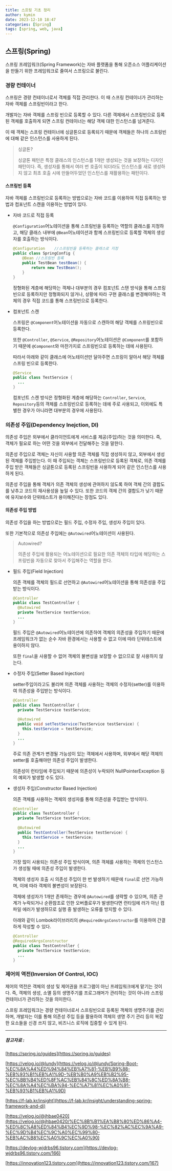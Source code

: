 ```yaml
---
title: 스프링 기초 정리
author: kymin
date: 2023-12-10 18:47
categories: [Spring]
tags: [spring, web, java]
---
```


## 스프링(Spring)

스프링 프레임워크(Spring Framework)는 자바 플랫폼을 통해 오픈소스 어플리케이션을 만들기 위한 프레임워크로 줄여서 스프링으로 불린다.

### 경량 컨테이너

스프링은 경량 컨테이너로서 객체를 직접 관리한다. 이 때 스프링 컨테이너가 관리하는 자바 객체를 스프링빈이라고 한다.

개발자는 자바 객체를 스프링 빈으로 등록할 수 있다. 다른 객체에서 스프링빈으로 등록된 객체를 호출하게 되면 스프링 컨테이너는 해당 객체 대한 인스턴스를 넘겨준다.

이 때 객체는 스프링 컨테이너에 싱글톤으로 등록되기 때문에 객체들은 하나의 스프링빈에 대해 같은 인스턴스를 사용하게 된다.

> 싱글톤?
>
> 싱글톤 패턴은 특정 클래스의 인스턴스를 1개만 생성되는 것을 보장하는 디자인 패턴이다. 즉, 생성자를 통해서 여러 번 호출이 되더라도 인스턴스를 새로 생성하지 않고 최초 호출 시에 만들어두었던 인스턴스를 재활용하는 패턴이다.

#### 스프링빈 등록

자바 객체를 스프링빈으로 등록하는 방법으로는 자바 코드를 이용하여 직접 등록하는 방법과 컴포넌트 스캔을 이용하는 방법이 있다.

- 자바 코드로 직접 등록

  `@Configuration`어노테이션을 통해 스프링빈을 등록하는 역할의 클래스를 지정하고, 해당 클래스 내부에 `@Bean`어노테이션과 함께 스프링빈으로 등록할 객체의 생성자를 호출하는 방식이다.

  ```java
  @Configuration	//스프링빈을 등록하는 클래스로 지정
  public class SpringConfig {
      @Bean	//스프링빈 등록
      public TestBean testBean() {
          return new TestBean();
      }
  }
  ```

  정형화된 계층에 해당하는 객체나 대부분의 경우 컴포넌트 스탠 방식을 통해 스프링빈으로 등록하지만 정형화되지 않거나, 상황에 따라 구현 클래스를 변경해야하는 객체의 경우 직접 코드를 통해 스프링빈으로 등록한다.

- 컴포넌트 스캔

  스프링은 `@Component`어노테이션을 자동으로 스캔하여 해당 객체를 스프링빈으로 등록한다.

  또한 `@Controller`, `@Service`, `@Repository`어노테이션은 `@Component`를 포함하기 때문에  `@Component`와 마찬가지로 스프링빈으로 등록하는 데에 사용된다.

  따라서 아래와 같이 클래스에 어노테이션만 달아주면 스프링이 알아서 해당 객체를 스프링 빈으로 등록한다.

  ```java
  @Service
  public class TestService {
    ...
  }
  ```

  컴포넌트 스캔 방식은 정형화된 계층에 해당하는 `Controller`, `Service`, `Repository`등의 객체를 스프링빈으로 등록하는 데에 주로 사용되고, 이외에도 특별한 경우가 아니라면  대부분의 경우에 사용된다.

### 의존성 주입(Dependency Inejction, DI)

의존성 주입은 외부에서 클라이언트에게 서비스를 제공(주입)하는 것을 의미한다. 즉, 객체가 필요로 하는 어떤 것을 외부에서 전달해주는 것을 말한다.

의존성 주입으로 객체는 자신이 사용할 의존 객체를 직접 생성하지 않고, 외부에서 생성된 객체를 주입받는다. 이 때 주입되는 객체는 스프링빈으로 등록된 객체로, 의존 객체를 주입 받은 객체들은 싱글톤으로 등록된 스프링빈을 사용하게 되어 같은 인스턴스를 사용하게 된다.

의존성 주입을 통해 객체가 의존 객체의 생성에 관여하지 않도록 하여 객체 간의 결합도를 낮추고 코드의  재사용성을 높일 수 있다. 또한 코드의 객체 간의 결합도가 낮기 때문에 유지보수와 단위테스트가 용이해진다는 장점도 있다.

#### 의존성 주입 방법

의존성 주입을 하는 방법으로는 필드 주입, 수정자 주입, 생성자 주입이 있다.

또한 기본적으로 의존성 주입에는 `@Autowired`어노테이션이 사용된다.

> Autowired?
>
> 의존성 주입에 활용되는 어노테이션으로 필요한 의존 객체의 타입에 해당하는 스프링빈을 자동으로 찾아서 주입해주는 역할을 한다.

- 필드 주입(Field Injection)

  의존 객체를 객체의 필드로 선언하고 `@Autowired`어노테이션을 통해 의존성을 주입받는 방식이다.

  ```java
  @Controller
  public class TestController {
    @Autowired
    private TestService testService;
    ...
  }
  ```

  필드 주입은 `@Autowired`어노테이션에 의존하여 객체의 의존성을 주입하기 때문에 프레임워크가 없는 순수 자바 환경에서는 사용할 수 없고 이에 따라 단위테스트에 용이하지 않다.

  또한 `final`을 사용할 수 없어 객체의 불변성을 보장할 수 없으므로 잘 사용하지 않는다.

- 수정자 주입(Setter Based Injection)

  setter주입이라고도 불리며 의존 객체를 사용하는 객체의 수정자(setter)를 이용하여 의존성을 주입받는 방식이다.

  ```java
  @Controller
  public class TestController {
    private TestService testService;
    
    @Autowired
    public void setTestService(TestService testService) {
      this.testService = testService;
    }
    ...
  }
  ```

  주로 의존 관계가 변경될 가능성이 있는 객체에서 사용하며, 외부에서 해당 객체의 setter를 호출해야만 의존성 주입이 발생한다.

  의존성이 런타임에 주입되기 때문에 의존성이 누락되어 NullPointerException 등의 예외가 발생할 수도 있다.

- 생성자 주입(Constructor Based Injection)

  의존 객체를 사용하는 객체의 생성자를 통해 의존성을 주입받는 방식이다.

  ```java
  @Controller
  public class TestController {
    private TestService testService;
    
    @Autowired
    public TestController(TestService testService) {
      this.testService = testService;
    }
    ...
  }
  ```

  가장 많이 사용되는 의존성 주입 방식이며, 의존 객체를 사용하는 객체의 인스턴스가 생성될 때에 의존성 주입이 발생한다.

  객체의 생성자 호출 시 의존성 주입이 한 번 발생하기 때문에 `final`로 선언 가능하며, 이에 따라 객체의 불변성이 보장된다.

  객체에 생성자가 1개만 존재하는 경우에 `@Autowired`를 생략할 수 있으며, 의존 관계가 누락되거나 순환참조로 인한 오버플로우가 발생한다면 런타임에 러가 아닌 컴파일 에러가 발생하므로 실행 중 발생하는 오류를 방지할 수 있다.

  아래와 같이 Lombok라이브러리의 `@RequiredArgsConstructor`를 이용하여 간결하게 작성할 수 있다.

  ```java
  @Controller
  @RequiredArgsConstructor
  public class TestController {
    private TestService testService;
    ...
  }
  ```

### 제어의 역전(Inversion Of Control, IOC)

제어의 역전은 객체의 생성 및 제어권을 프로그램이 아닌 프레임워크에게 맡기는 것이다. 즉, 객체의 생성, 소멸 등의 생명주기를 프로그래머가 관리하는 것이 아니라 스프링 컨테이너가 관리하는 것을 의미한다.

스프링 프레임워크는 경량 컨테이너로서 스프링빈으로 등록된 객체의 생명주기를 관리하며, 개발자는 이를 통해 의존성 주입 등을 활용하여 객체의 생명 주기 관리 등의 복잡한 요소들을 신경 쓰지 않고, 비즈니스 로직에 집중할 수 있게 된다.

-----

##### 참고자료 :

[https://spring.io/guides](https://spring.io/guides)

[https://velog.io/@lundy](https://velog.io/@lundy/Spring-Boot-%EC%8A%A4%ED%94%84%EB%A7%81-%EB%B9%88-%EB%93%B1%EB%A1%9D-%EB%B0%A9%EB%B2%95-%EC%BB%B4%ED%8F%AC%EB%84%8C%ED%8A%B8-%EC%8A%A4%EC%BA%94-%EC%A7%81%EC%A0%91-%EB%93%B1%EB%A1%9D)

[https://f-lab.kr/insight](https://f-lab.kr/insight/understanding-spring-framework-and-di)

[https://velog.io/@jhbae0420](https://velog.io/@jhbae0420/%EC%8B%B1%EA%B8%80%ED%86%A4-%ED%8C%A8%ED%84%B4%EC%9D%98-%EC%82%AC%EC%9A%A9-%EC%9D%B4%EC%9C%A0%EC%99%80-%EB%AC%B8%EC%A0%9C%EC%A0%90)

[https://devlog-wjdrbs96.tistory.com](https://devlog-wjdrbs96.tistory.com/166)

[https://innovation123.tistory.com](https://innovation123.tistory.com/167)